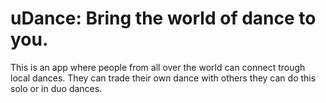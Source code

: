 # uDance: Bring the world of dance to you.

This is an app where people from all over the world can connect trough local dances. They can trade their own dance with others they can do this solo or in duo dances.